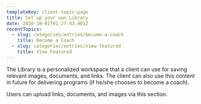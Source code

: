```yaml
---
templateKey: client-topic-page
title: Set up your own Library
date: 2020-10-01T01:27:43.401Z
recentTopics:
  - slug: categories/entries/become-a-coach
    title: Become a Coach
  - slug: categories/entries/view-featured
    title: View Featured
---
```

The Library is a personalized workspace that a client can use for saving relevant images, documents, and links. The client can also use this content in future for delivering programs (if he/she chooses to become a coach). 

Users can upload links, documents, and images via this section.
